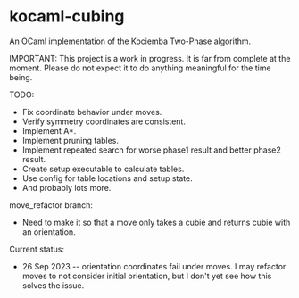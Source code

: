# kocaml-cubing
An OCaml implementation of the Kociemba Two-Phase algorithm.

IMPORTANT: This project is a work in progress. It is far from complete at the moment. Please do not expect it to do anything meaningful for the time being.

TODO:
* Fix coordinate behavior under moves.
* Verify symmetry coordinates are consistent.
* Implement A*.
* Implement pruning tables.
* Implement repeated search for worse phase1 result and better phase2 result.
* Create setup executable to calculate tables.
* Use config for table locations and setup state.
* And probably lots more.

move_refactor branch:
* Need to make it so that a move only takes a cubie and returns cubie with an orientation.

Current status:
* 26 Sep 2023 -- orientation coordinates fail under moves. I may refactor moves to not consider initial orientation, but I don't yet see how this solves the issue.